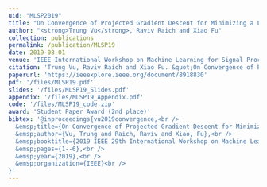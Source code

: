 ```yaml
---
uid: "MLSP2019"
title: "On Convergence of Projected Gradient Descent for Minimizing a Large-scale Quadratic over the Unit Sphere"
author: "<strong>Trung Vu</strong>, Raviv Raich and Xiao Fu"
collection: publications
permalink: /publication/MLSP19
date: 2019-08-01
venue: 'IEEE International Workshop on Machine Learning for Signal Processing (MLSP)'
citation: 'Trung Vu, Raviv Raich and Xiao Fu. &quot;On Convergence of Projected Gradient Descent for Minimizing a Large-scale Quadratic over the Unit Sphere,&quot; In Proceedings of 2019 IEEE International Workshop on Machine Learning for Signal Processing (MLSP), Pittsburgh, PA, USA, October 13-16, 2019.'
paperurl: 'https://ieeexplore.ieee.org/document/8918830'
pdf: '/files/MLSP19.pdf'
slides: '/files/MLSP19_Slides.pdf'
appendix: '/files/MLSP19_Appendix.pdf'
code: '/files/MLSP19_code.zip'
award: 'Student Paper Award (2nd place)'
bibtex: '@inproceedings{vu2019convergence,<br />
  &emsp;title={On Convergence of Projected Gradient Descent for Minimizing a Large-Scale Quadratic Over the Unit Sphere},<br />
  &emsp;author={Vu, Trung and Raich, Raviv and Xiao, Fu},<br />
  &emsp;booktitle={2019 IEEE 29th International Workshop on Machine Learning for Signal Processing (MLSP)},<br />
  &emsp;pages={1--6},<br />
  &emsp;year={2019},<br />
  &emsp;organization={IEEE}<br />
}'
---
```


